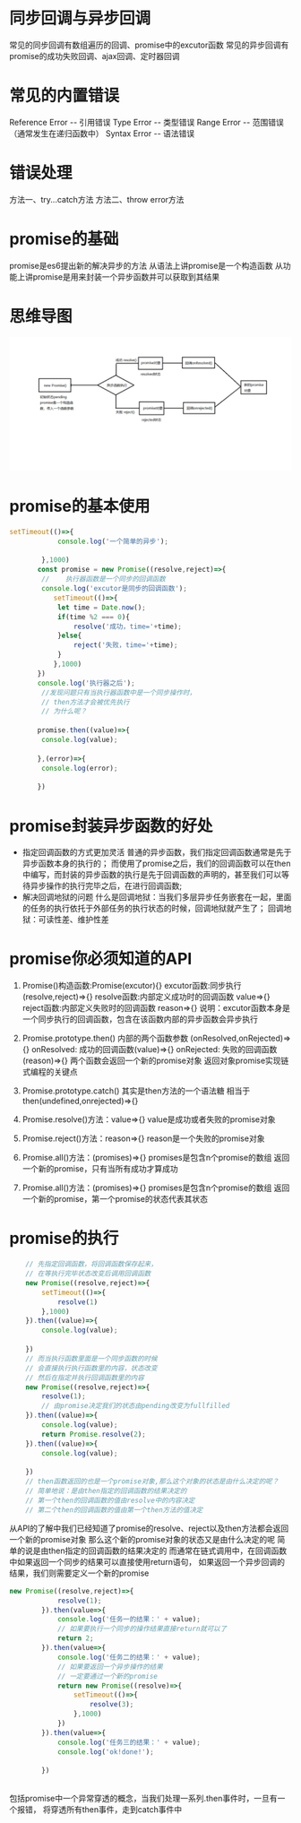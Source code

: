 # 同步回调与异步回调
常见的同步回调有数组遍历的回调、promise中的excutor函数
常见的异步回调有promise的成功失败回调、ajax回调、定时器回调
# 常见的内置错误
Reference Error -- 引用错误
Type Error -- 类型错误
Range Error -- 范围错误（通常发生在递归函数中）
Syntax Error -- 语法错误
# 错误处理
方法一、try...catch方法
方法二、throw error方法
# promise的基础
promise是es6提出新的解决异步的方法
从语法上讲promise是一个构造函数
从功能上讲promise是用来封装一个异步函数并可以获取到其结果
# 思维导图
![执行流程图](./promise流程.png)

# promise的基本使用
```js
setTimeout(()=>{
            console.log('一个简单的异步');
            
        },1000)
       const promise = new Promise((resolve,reject)=>{
        //    执行器函数是一个同步的回调函数
        console.log('excutor是同步的回调函数');
           setTimeout(()=>{
            let time = Date.now();
            if(time %2 === 0){
                resolve('成功，time='+time);
            }else{
                reject('失败，time='+time);
            }
           },1000)
       })
       console.log('执行器之后');
        //发现问题只有当执行器函数中是一个同步操作时，
        // then方法才会被优先执行   
        // 为什么呢？ 

       promise.then((value)=>{
        console.log(value);
        
       },(error)=>{
        console.log(error);
        
       })
```
# promise封装异步函数的好处
+ 指定回调函数的方式更加灵活
普通的异步函数，我们指定回调函数通常是先于异步函数本身的执行的；
而使用了promise之后，我们的回调函数可以在then中编写，而封装的异步函数的执行是先于回调函数的声明的，甚至我们可以等待异步操作的执行完毕之后，在进行回调函数;
+ 解决回调地狱的问题
什么是回调地狱：当我们多层异步任务嵌套在一起，里面的任务的执行依托于外部任务的执行状态的时候，回调地狱就产生了；
回调地狱：可读性差、维护性差
# promise你必须知道的API
1. Promise()构造函数:Promise(excutor){}
excutor函数:同步执行(resolve,reject)=>{}
resolve函数:内部定义成功时的回调函数 value=>{}
reject函数:内部定义失败时的回调函数 reason=>{}
说明：excutor函数本身是一个同步执行的回调函数，包含在该函数内部的异步函数会异步执行

2. Promise.prototype.then()
内部的两个函数参数 (onResolved,onRejected)=>{}
onResolved: 成功的回调函数(value)=>{}
onRejected: 失败的回调函数(reason)=>{}
两个函数会返回一个新的promise对象
返回对象promise实现链式编程的关键点

3. Promise.prototype.catch()
其实是then方法的一个语法糖
相当于then(undefined,onrejected)=>{}

4. Promise.resolve()方法：value=>{}
value是成功或者失败的promise对象

5. Promise.reject()方法：reason=>{}
reason是一个失败的promise对象

6. Promise.all()方法：(promises)=>{}
promises是包含n个promise的数组
返回一个新的promise，只有当所有成功才算成功

7. Promise.all()方法：(promises)=>{}
promises是包含n个promise的数组
返回一个新的promise，第一个promise的状态代表其状态

# promise的执行
```js
    // 先指定回调函数，将回调函数保存起来，
    // 在等执行完毕状态改变后调用回调函数
    new Promise((resolve,reject)=>{
        setTimeout(()=>{
            resolve(1)
        },1000)
    }).then((value)=>{
        console.log(value);
        
    })
    // 而当执行函数里面是一个同步函数的时候
    // 会直接执行执行函数里的内容，状态改变
    // 然后在指定并执行回调函数里的内容
    new Promise((resolve,reject)=>{
        resolve(1);
        // 由promise决定我们的状态由pending改变为fullfilled
    }).then((value)=>{
        console.log(value);
        return Promise.resolve(2);
    }).then((value)=>{
        console.log(value);
        
    })
    // then函数返回的也是一个promise对象,那么这个对象的状态是由什么决定的呢？
    // 简单地说：是由then指定的回调函数的结果决定的
    // 第一个then的回调函数的值由resolve中的内容决定
    // 第二个then的回调函数的值由第一个then方法的值决定
```
从API的了解中我们已经知道了promise的resolve、reject以及then方法都会返回一个新的promise对象
那么这个新的promise对象的状态又是由什么决定的呢
简单的说是由then指定的回调函数的结果决定的
而通常在链式调用中，在回调函数中如果返回一个同步的结果可以直接使用return语句，
如果返回一个异步回调的结果，我们则需要定义一个新的promise
```js
new Promise((resolve,reject)=>{
            resolve(1);
        }).then(value=>{
            console.log('任务一的结果：' + value);
            // 如果要执行一个同步的操作结果直接return就可以了
            return 2;
        }).then(value=>{
            console.log('任务二的结果：' + value);
            // 如果要返回一个异步操作的结果
            // 一定要通过一个新的promise
            return new Promise((resolve)=>{
                setTimeout(()=>{
                    resolve(3);
                },1000)
            })
        }).then(value=>{
            console.log('任务三的结果：' + value);
            console.log('ok!done!');
            
        })
        
```
包括promise中一个异常穿透的概念，当我们处理一系列.then事件时，一旦有一个报错，
将穿透所有then事件，走到catch事件中
